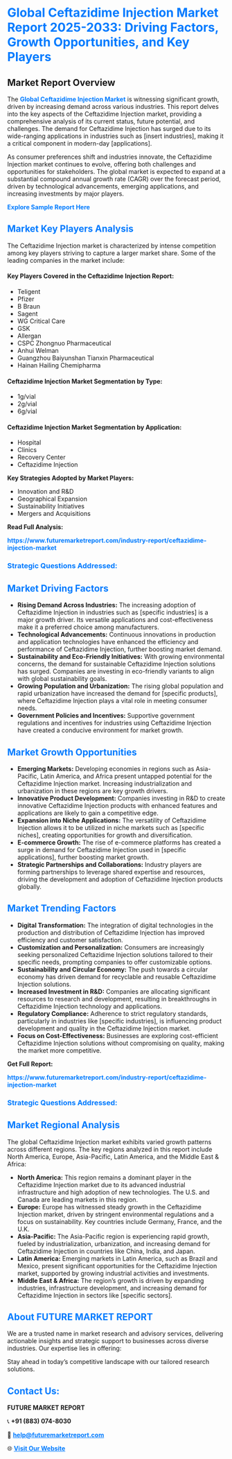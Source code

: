 <h1 style="color: #007BFF;">Global Ceftazidime Injection Market Report 2025-2033: Driving Factors, Growth Opportunities, and Key Players</h1>

<section id="overview">
<h2>Market Report Overview</h2>
<p>The <a href="https://www.futuremarketreport.com/industry-report/ceftazidime-injection-market" style="color: #007BFF; text-decoration: none;"><strong>Global Ceftazidime Injection Market</strong></a> is witnessing significant growth, driven by increasing demand across various industries. This report delves into the key aspects of the Ceftazidime Injection market, providing a comprehensive analysis of its current status, future potential, and challenges. The demand for Ceftazidime Injection has surged due to its wide-ranging applications in industries such as [insert industries], making it a critical component in modern-day [applications].</p>
<p>As consumer preferences shift and industries innovate, the Ceftazidime Injection market continues to evolve, offering both challenges and opportunities for stakeholders. The global market is expected to expand at a substantial compound annual growth rate (CAGR) over the forecast period, driven by technological advancements, emerging applications, and increasing investments by major players.</p>
</section>

<section id="overview">
<p><a href="https://www.futuremarketreport.com/request-sample/reportId=124016" style="color: #007BFF; text-decoration: none;"><strong>Explore Sample Report Here</strong></a></p>
</section>

<section id="key-players">
<h2 style="color: #007BFF;">Market Key Players Analysis</h2>
<p>The Ceftazidime Injection market is characterized by intense competition among key players striving to capture a larger market share. Some of the leading companies in the market include:</p>
<h4>Key Players Covered in the Ceftazidime Injection Report:</h4>
<ul><li>Teligent</li><li>Pfizer</li><li>B Braun</li><li>Sagent</li><li>WG Critical Care</li><li>GSK</li><li>Allergan</li><li>CSPC Zhongnuo Pharmaceutical</li><li>Anhui Welman</li><li>Guangzhou Baiyunshan Tianxin Pharmaceutical</li><li>Hainan Hailing Chemipharma</li></ul>
<h4>Ceftazidime Injection Market Segmentation by Type:</h4>
<ul><li>1g/vial</li><li>2g/vial</li><li>6g/vial</li></ul>

<h4>Ceftazidime Injection Market Segmentation by Application:</h4>
<ul><li>Hospital</li><li>Clinics</li><li>Recovery Center</li><li>Ceftazidime Injection</li></ul>
<p><strong>Key Strategies Adopted by Market Players:</strong></p>
<ul>
<li>Innovation and R&D</li>
<li>Geographical Expansion</li>
<li>Sustainability Initiatives</li>
<li>Mergers and Acquisitions</li>
</ul>
</section>

<section>
<p><strong>Read Full Analysis: </strong></p><a href="https://www.futuremarketreport.com/industry-report/ceftazidime-injection-market" style="color: #007BFF; text-decoration: none;"><strong>https://www.futuremarketreport.com/industry-report/ceftazidime-injection-market</strong></a>
<h3 style="color: #007BFF;">Strategic Questions Addressed:</h3>
</section>

<section id="driving-factors">
<h2 style="color: #007BFF;">Market Driving Factors</h2>
<ul>
<li><strong>Rising Demand Across Industries:</strong> The increasing adoption of Ceftazidime Injection in industries such as [specific industries] is a major growth driver. Its versatile applications and cost-effectiveness make it a preferred choice among manufacturers.</li>
<li><strong>Technological Advancements:</strong> Continuous innovations in production and application technologies have enhanced the efficiency and performance of Ceftazidime Injection, further boosting market demand.</li>
<li><strong>Sustainability and Eco-Friendly Initiatives:</strong> With growing environmental concerns, the demand for sustainable Ceftazidime Injection solutions has surged. Companies are investing in eco-friendly variants to align with global sustainability goals.</li>
<li><strong>Growing Population and Urbanization:</strong> The rising global population and rapid urbanization have increased the demand for [specific products], where Ceftazidime Injection plays a vital role in meeting consumer needs.</li>
<li><strong>Government Policies and Incentives:</strong> Supportive government regulations and incentives for industries using Ceftazidime Injection have created a conducive environment for market growth.</li>
</ul>
</section>

<section id="growth-opportunities">
<h2 style="color: #007BFF;">Market Growth Opportunities</h2>
<ul>
<li><strong>Emerging Markets:</strong> Developing economies in regions such as Asia-Pacific, Latin America, and Africa present untapped potential for the Ceftazidime Injection market. Increasing industrialization and urbanization in these regions are key growth drivers.</li>
<li><strong>Innovative Product Development:</strong> Companies investing in R&D to create innovative Ceftazidime Injection products with enhanced features and applications are likely to gain a competitive edge.</li>
<li><strong>Expansion into Niche Applications:</strong> The versatility of Ceftazidime Injection allows it to be utilized in niche markets such as [specific niches], creating opportunities for growth and diversification.</li>
<li><strong>E-commerce Growth:</strong> The rise of e-commerce platforms has created a surge in demand for Ceftazidime Injection used in [specific applications], further boosting market growth.</li>
<li><strong>Strategic Partnerships and Collaborations:</strong> Industry players are forming partnerships to leverage shared expertise and resources, driving the development and adoption of Ceftazidime Injection products globally.</li>
</ul>
</section>

<section id="trending-factors">
<h2 style="color: #007BFF;">Market Trending Factors</h2>
<ul>
<li><strong>Digital Transformation:</strong> The integration of digital technologies in the production and distribution of Ceftazidime Injection has improved efficiency and customer satisfaction.</li>
<li><strong>Customization and Personalization:</strong> Consumers are increasingly seeking personalized Ceftazidime Injection solutions tailored to their specific needs, prompting companies to offer customizable options.</li>
<li><strong>Sustainability and Circular Economy:</strong> The push towards a circular economy has driven demand for recyclable and reusable Ceftazidime Injection solutions.</li>
<li><strong>Increased Investment in R&D:</strong> Companies are allocating significant resources to research and development, resulting in breakthroughs in Ceftazidime Injection technology and applications.</li>
<li><strong>Regulatory Compliance:</strong> Adherence to strict regulatory standards, particularly in industries like [specific industries], is influencing product development and quality in the Ceftazidime Injection market.</li>
<li><strong>Focus on Cost-Effectiveness:</strong> Businesses are exploring cost-efficient Ceftazidime Injection solutions without compromising on quality, making the market more competitive.</li>
</ul>
</section>

<section>
<p><strong>Get Full Report: </strong></p><a href="https://www.futuremarketreport.com/industry-report/ceftazidime-injection-market" style="color: #007BFF; text-decoration: none;"><strong>https://www.futuremarketreport.com/industry-report/ceftazidime-injection-market</strong></a>
<h3 style="color: #007BFF;">Strategic Questions Addressed:</h3>
</section>


<section id="regional-analysis">
<h2 style="color: #007BFF;">Market Regional Analysis</h2>
<p>The global Ceftazidime Injection market exhibits varied growth patterns across different regions. The key regions analyzed in this report include North America, Europe, Asia-Pacific, Latin America, and the Middle East & Africa:</p>
<ul>
<li><strong>North America:</strong> This region remains a dominant player in the Ceftazidime Injection market due to its advanced industrial infrastructure and high adoption of new technologies. The U.S. and Canada are leading markets in this region.</li>
<li><strong>Europe:</strong> Europe has witnessed steady growth in the Ceftazidime Injection market, driven by stringent environmental regulations and a focus on sustainability. Key countries include Germany, France, and the U.K.</li>
<li><strong>Asia-Pacific:</strong> The Asia-Pacific region is experiencing rapid growth, fueled by industrialization, urbanization, and increasing demand for Ceftazidime Injection in countries like China, India, and Japan.</li>
<li><strong>Latin America:</strong> Emerging markets in Latin America, such as Brazil and Mexico, present significant opportunities for the Ceftazidime Injection market, supported by growing industrial activities and investments.</li>
<li><strong>Middle East & Africa:</strong> The region’s growth is driven by expanding industries, infrastructure development, and increasing demand for Ceftazidime Injection in sectors like [specific sectors].</li>
</ul>
</section>

<footer>
<h2 style="color: #007BFF;">About FUTURE MARKET REPORT</h2>
<p>We are a trusted name in market research and advisory services, delivering actionable insights and strategic support to businesses across diverse industries. Our expertise lies in offering:</p>

<p>Stay ahead in today’s competitive landscape with our tailored research solutions.</p>

<h2 style="color: #007BFF;">Contact Us:</h2>
<p><strong>FUTURE MARKET REPORT</strong></p>
<p>📞 <strong>+91 (883) 074-8030</strong></p>
<p>📧 <strong><a href="mailto:help@futuremarketreport.com" style="color: #007BFF;">help@futuremarketreport.com</a></strong></p>
<p>🌐 <strong><a href="https://www.futuremarketreport.com/" style="color: #007BFF;">Visit Our Website</a></strong></p>
</footer>